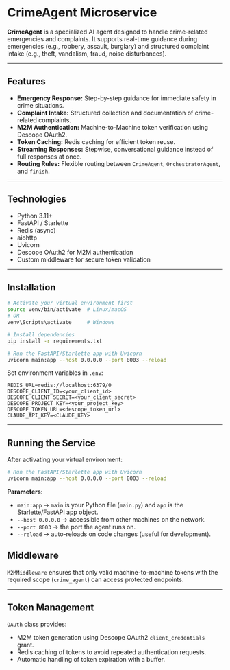 # CrimeAgent Microservice

**CrimeAgent** is a specialized AI agent designed to handle crime-related emergencies and complaints. It supports real-time guidance during emergencies (e.g., robbery, assault, burglary) and structured complaint intake (e.g., theft, vandalism, fraud, noise disturbances).

---

## Features

* **Emergency Response:** Step-by-step guidance for immediate safety in crime situations.
* **Complaint Intake:** Structured collection and documentation of crime-related complaints.
* **M2M Authentication:** Machine-to-Machine token verification using Descope OAuth2.
* **Token Caching:** Redis caching for efficient token reuse.
* **Streaming Responses:** Stepwise, conversational guidance instead of full responses at once.
* **Routing Rules:** Flexible routing between `CrimeAgent`, `OrchestratorAgent`, and `finish`.

---

## Technologies

* Python 3.11+
* FastAPI / Starlette
* Redis (async)
* aiohttp
* Uvicorn
* Descope OAuth2 for M2M authentication
* Custom middleware for secure token validation

---

## Installation

```bash
# Activate your virtual environment first
source venv/bin/activate  # Linux/macOS
# OR
venv\Scripts\activate     # Windows

# Install dependencies
pip install -r requirements.txt

# Run the FastAPI/Starlette app with Uvicorn
uvicorn main:app --host 0.0.0.0 --port 8003 --reload
```

Set environment variables in `.env`:

```env
REDIS_URL=redis://localhost:6379/0
DESCOPE_CLIENT_ID=<your_client_id>
DESCOPE_CLIENT_SECRET=<your_client_secret>
DESCOPE_PROJECT_KEY=<your_project_key>
DESCOPE_TOKEN_URL=<descope_token_url>
CLAUDE_API_KEY=<CLAUDE_KEY>
```

---

## Running the Service

After activating your virtual environment:

```bash
# Run the FastAPI/Starlette app with Uvicorn
uvicorn main:app --host 0.0.0.0 --port 8003 --reload
```

**Parameters:**

* `main:app` → `main` is your Python file (`main.py`) and `app` is the Starlette/FastAPI app object.
* `--host 0.0.0.0` → accessible from other machines on the network.
* `--port 8003` → the port the agent runs on.
* `--reload` → auto-reloads on code changes (useful for development).

## Middleware

`M2MMiddleware` ensures that only valid machine-to-machine tokens with the required scope (`crime_agent`) can access protected endpoints.

---

## Token Management

`OAuth` class provides:

* M2M token generation using Descope OAuth2 `client_credentials` grant.
* Redis caching of tokens to avoid repeated authentication requests.
* Automatic handling of token expiration with a buffer.
